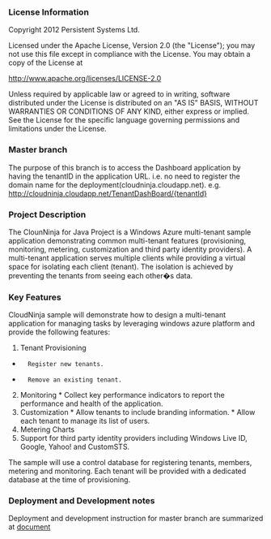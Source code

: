 ### License Information
 Copyright 2012 Persistent Systems Ltd.
 
 Licensed under the Apache License, Version 2.0 (the "License");
 you may not use this file except in compliance with the License.
 You may obtain a copy of the License at
 
   http://www.apache.org/licenses/LICENSE-2.0
 
 Unless required by applicable law or agreed to in writing, software
 distributed under the License is distributed on an "AS IS" BASIS,
 WITHOUT WARRANTIES OR CONDITIONS OF ANY KIND, either express or implied.
 See the License for the specific language governing permissions and
 limitations under the License.


###  Master branch
  The purpose of this branch is to access the Dashboard application by having the tenantID in the application URL. i.e. no need to register the domain name for the deployment(cloudninja.cloudapp.net).
  e.g. http://cloudninja.cloudapp.net/TenantDashBoard/{tenantId}

### Project Description

The ClounNinja for Java Project is a Windows Azure multi-tenant sample application demonstrating common multi-tenant features (provisioning, monitoring, metering, customization and third party identity providers). A multi-tenant application serves multiple clients while providing a virtual space for isolating each client (tenant). The isolation is achieved by preventing the tenants from seeing each other�s data.

### Key Features
CloudNinja sample will demonstrate how to design a multi-tenant application for managing tasks by leveraging windows azure platform and provide the following features:

1. Tenant Provisioning
  *       Register new tenants.
  *       Remove an existing tenant.
2. Monitoring
                *       Collect key performance indicators to report the performance and health of the application.
3. Customization
                *        Allow tenants to include branding information.
                *        Allow each tenant to manage its list of users.
4. Metering Charts
5. Support for third party identity providers including Windows Live ID, Google, Yahoo! and CustomSTS.
     
The sample will use a control database for registering tenants, members, metering and monitoring. Each tenant will be provided with a dedicated database at the time of provisioning.

### Deployment and Development notes
   Deployment and development instruction for master branch are summarized at [document](https://github.com/PersistentSys/cloudninja-for-java/blob/master/Documents/Deployment%20&%20Development%20Environment%20document.docx)
